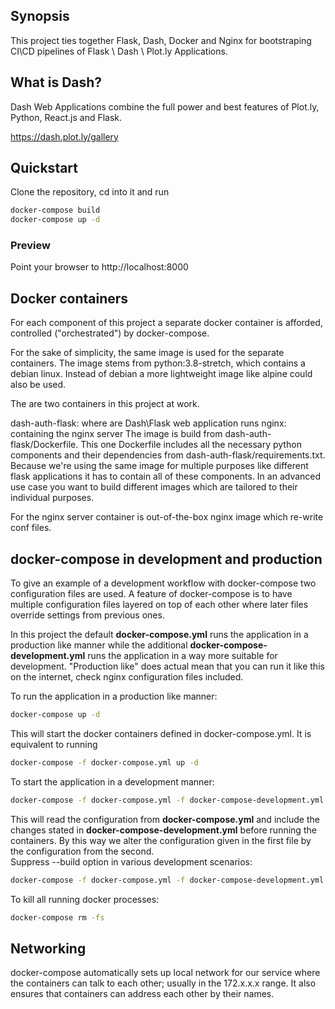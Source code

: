 ## Synopsis

This project ties together Flask, Dash, Docker and Nginx for bootstraping 
CI\CD pipelines of Flask \ Dash \ Plot.ly Applications.

## What is Dash? 

Dash Web Applications combine the full power and best features of Plot.ly, Python, React.js and Flask.

https://dash.plot.ly/gallery

## Quickstart

Clone the repository, cd into it and run
```bash
docker-compose build
docker-compose up -d
```

### Preview

Point your browser to http://localhost:8000

## Docker containers

For each component of this project a separate docker container is afforded, 
controlled ("orchestrated") by docker-compose.

For the sake of simplicity, the same image is used for the separate containers. 
The image stems from python:3.8-stretch, which contains a debian linux. Instead of debian a
 more lightweight image like alpine could also be used.

The are two containers in this project at work.

dash-auth-flask: where are Dash\Flask web application runs
nginx: containing the nginx server
The image is build from dash-auth-flask/Dockerfile. This one Dockerfile includes all the necessary
python components and their dependencies from dash-auth-flask/requirements.txt. 
Because we're using the same image for multiple purposes like different flask applications it 
has to contain all of these components. 
In an advanced use case you want to build different images which are tailored to their 
individual purposes.

For the nginx server container is out-of-the-box nginx image which re-write conf files.

## docker-compose in development and production

To give an example of a development workflow with docker-compose two configuration files are used. 
A feature of docker-compose is to have multiple configuration files layered on top of each other 
where later files override settings from previous ones.

In this project the default __docker-compose.yml__ runs the application in a production like manner 
while the additional __docker-compose-development.yml__ runs the application in a way more suitable 
for development. "Production like" does actual mean that you can run it like this on the
internet, check nginx configuration files included.

To run the application in a production like manner:
```bash
docker-compose up -d
```
This will start the docker containers defined in docker-compose.yml. It is equivalent to running 
```bash
docker-compose -f docker-compose.yml up -d
```
To start the application in a development manner:
```bash
docker-compose -f docker-compose.yml -f docker-compose-development.yml up --build -d dash-auth-flask 
```
This will read the configuration from __docker-compose.yml__ and include the changes stated in 
__docker-compose-development.yml__ before running the containers. 
By this way we alter the configuration given in the first file by the configuration 
from the second.  
Suppress --build option in various development scenarios:
```bash
docker-compose -f docker-compose.yml -f docker-compose-development.yml up -d dash-auth-flask
```
To kill all running docker processes:
```bash
docker-compose rm -fs
```

## Networking

docker-compose automatically sets up local network for our service where the containers can talk 
to each other; usually in the 172.x.x.x range. It also ensures that containers can address each 
other by their names.